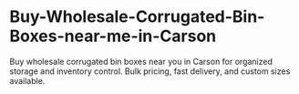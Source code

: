 # Buy-Wholesale-Corrugated-Bin-Boxes-near-me-in-Carson
Buy wholesale corrugated bin boxes near you in Carson for organized storage and inventory control. Bulk pricing, fast delivery, and custom sizes available.

